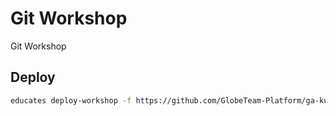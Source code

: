 # Git Workshop

Git Workshop

## Deploy
```bash
educates deploy-workshop -f https://github.com/GlobeTeam-Platform/ga-kursus-git/releases/download/0.0-alpha.4/workshop.yaml
```
